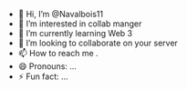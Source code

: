 - 👋 Hi, I’m @Navalbois11
- 👀 I’m interested in collab manger 
- 🌱 I’m currently learning Web 3 
- 💞️ I’m looking to collaborate on your server 
- 📫 How to reach me .
- 😄 Pronouns: ...
- ⚡ Fun fact: ...

<!---
Navalbois11/Navalbois11 is a ✨ special ✨ repository because its `README.md` (this file) appears on your GitHub profile.
You can click the Preview link to take a look at your changes.
--->
